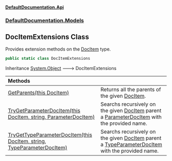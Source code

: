 #### [DefaultDocumentation\.Api](../../../index.md 'index')
### [DefaultDocumentation\.Models](../../../index.md#DefaultDocumentation.Models 'DefaultDocumentation\.Models')

## DocItemExtensions Class

Provides extension methods on the [DocItem](../DocItem/index.md 'DefaultDocumentation\.Models\.DocItem') type\.

```csharp
public static class DocItemExtensions
```

Inheritance [System\.Object](https://docs.microsoft.com/en-us/dotnet/api/System.Object 'System\.Object') &#129106; DocItemExtensions

| Methods | |
| :--- | :--- |
| [GetParents\(this DocItem\)](GetParents(thisDocItem).md 'DefaultDocumentation\.Models\.DocItemExtensions\.GetParents\(this DefaultDocumentation\.Models\.DocItem\)') | Returns all the parents of the given [DocItem](../DocItem/index.md 'DefaultDocumentation\.Models\.DocItem')\. |
| [TryGetParameterDocItem\(this DocItem, string, ParameterDocItem\)](TryGetParameterDocItem(thisDocItem,string,ParameterDocItem).md 'DefaultDocumentation\.Models\.DocItemExtensions\.TryGetParameterDocItem\(this DefaultDocumentation\.Models\.DocItem, string, DefaultDocumentation\.Models\.Parameters\.ParameterDocItem\)') | Searchs recursively on the given [DocItem](../DocItem/index.md 'DefaultDocumentation\.Models\.DocItem') parent a [ParameterDocItem](../Parameters/ParameterDocItem/index.md 'DefaultDocumentation\.Models\.Parameters\.ParameterDocItem') with the provided name\. |
| [TryGetTypeParameterDocItem\(this DocItem, string, TypeParameterDocItem\)](TryGetTypeParameterDocItem(thisDocItem,string,TypeParameterDocItem).md 'DefaultDocumentation\.Models\.DocItemExtensions\.TryGetTypeParameterDocItem\(this DefaultDocumentation\.Models\.DocItem, string, DefaultDocumentation\.Models\.Parameters\.TypeParameterDocItem\)') | Searchs recursively on the given [DocItem](../DocItem/index.md 'DefaultDocumentation\.Models\.DocItem') parent a [TypeParameterDocItem](../Parameters/TypeParameterDocItem/index.md 'DefaultDocumentation\.Models\.Parameters\.TypeParameterDocItem') with the provided name\. |
